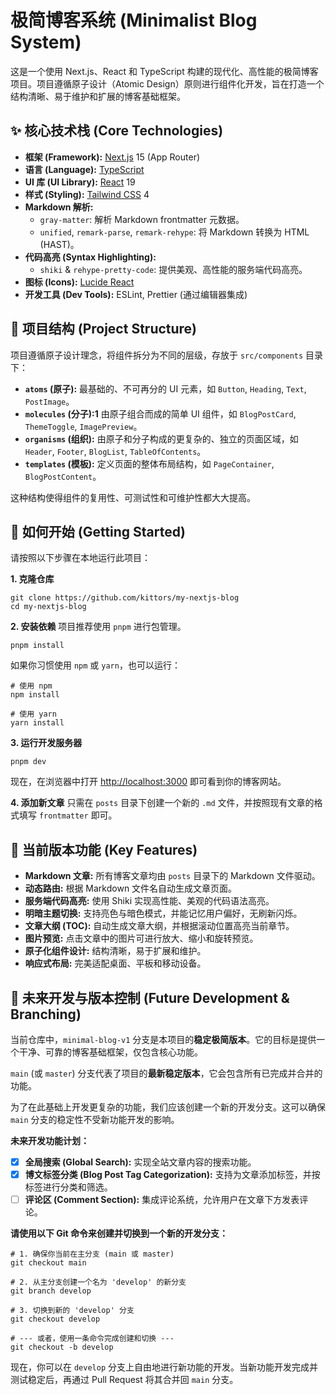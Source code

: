 # 极简博客系统 (Minimalist Blog System)

这是一个使用 Next.js、React 和 TypeScript 构建的现代化、高性能的极简博客项目。项目遵循原子设计（Atomic Design）原则进行组件化开发，旨在打造一个结构清晰、易于维护和扩展的博客基础框架。

## ✨ 核心技术栈 (Core Technologies)

- **框架 (Framework):** [Next.js](https://nextjs.org/ 'null') 15 (App Router)
- **语言 (Language):** [TypeScript](https://www.typescriptlang.org/ 'null')
- **UI 库 (UI Library):** [React](https://react.dev/ 'null') 19
- **样式 (Styling):** [Tailwind CSS](https://tailwindcss.com/ 'null') 4
- **Markdown 解析:**
  - `gray-matter`: 解析 Markdown frontmatter 元数据。
  - `unified`, `remark-parse`, `remark-rehype`: 将 Markdown 转换为 HTML (HAST)。
- **代码高亮 (Syntax Highlighting):**
  - `shiki` & `rehype-pretty-code`: 提供美观、高性能的服务端代码高亮。
- **图标 (Icons):** [Lucide React](https://lucide.dev/ 'null')
- **开发工具 (Dev Tools):** ESLint, Prettier (通过编辑器集成)

## 📂 项目结构 (Project Structure)

项目遵循原子设计理念，将组件拆分为不同的层级，存放于 `src/components` 目录下：

- **`atoms` (原子):** 最基础的、不可再分的 UI 元素，如 `Button`, `Heading`, `Text`, `PostImage`。
- **`molecules` (分子):1** 由原子组合而成的简单 UI 组件，如 `BlogPostCard`, `ThemeToggle`, `ImagePreview`。
- **`organisms` (组织):** 由原子和分子构成的更复杂的、独立的页面区域，如 `Header`, `Footer`, `BlogList`, `TableOfContents`。
- **`templates` (模板):** 定义页面的整体布局结构，如 `PageContainer`, `BlogPostContent`。

这种结构使得组件的复用性、可测试性和可维护性都大大提高。

## 🚀 如何开始 (Getting Started)

请按照以下步骤在本地运行此项目：

**1. 克隆仓库**

```
git clone https://github.com/kittors/my-nextjs-blog
cd my-nextjs-blog

```

**2. 安装依赖** 项目推荐使用 `pnpm` 进行包管理。

```
pnpm install

```

如果你习惯使用 `npm` 或 `yarn`，也可以运行：

```
# 使用 npm
npm install

# 使用 yarn
yarn install

```

**3. 运行开发服务器**

```
pnpm dev

```

现在，在浏览器中打开 [http://localhost:3000](https://www.google.com/search?q=http://localhost:3000 'null') 即可看到你的博客网站。

**4. 添加新文章** 只需在 `posts` 目录下创建一个新的 `.md` 文件，并按照现有文章的格式填写 `frontmatter` 即可。

## 🌟 当前版本功能 (Key Features)

- **Markdown 文章:** 所有博客文章均由 `posts` 目录下的 Markdown 文件驱动。
- **动态路由:** 根据 Markdown 文件名自动生成文章页面。
- **服务端代码高亮:** 使用 Shiki 实现高性能、美观的代码语法高亮。
- **明暗主题切换:** 支持亮色与暗色模式，并能记忆用户偏好，无刷新闪烁。
- **文章大纲 (TOC):** 自动生成文章大纲，并根据滚动位置高亮当前章节。
- **图片预览:** 点击文章中的图片可进行放大、缩小和旋转预览。
- **原子化组件设计:** 结构清晰，易于扩展和维护。
- **响应式布局:** 完美适配桌面、平板和移动设备。

## 🌱 未来开发与版本控制 (Future Development & Branching)

当前仓库中，`minimal-blog-v1` 分支是本项目的**稳定极简版本**。它的目标是提供一个干净、可靠的博客基础框架，仅包含核心功能。

`main` (或 `master`) 分支代表了项目的**最新稳定版本**，它会包含所有已完成并合并的功能。

为了在此基础上开发更复杂的功能，我们应该创建一个新的开发分支。这可以确保 `main` 分支的稳定性不受新功能开发的影响。

**未来开发功能计划：**

- [x] **全局搜索 (Global Search):** 实现全站文章内容的搜索功能。
- [x] **博文标签分类 (Blog Post Tag Categorization):** 支持为文章添加标签，并按标签进行分类和筛选。
- [ ] **评论区 (Comment Section):** 集成评论系统，允许用户在文章下方发表评论。

**请使用以下 Git 命令来创建并切换到一个新的开发分支：**

```
# 1. 确保你当前在主分支 (main 或 master)
git checkout main

# 2. 从主分支创建一个名为 'develop' 的新分支
git branch develop

# 3. 切换到新的 'develop' 分支
git checkout develop

# --- 或者，使用一条命令完成创建和切换 ---
git checkout -b develop

```

现在，你可以在 `develop` 分支上自由地进行新功能的开发。当新功能开发完成并测试稳定后，再通过 Pull Request 将其合并回 `main` 分支。
